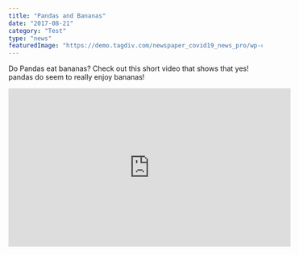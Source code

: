 ```yaml
---
title: "Pandas and Bananas"
date: "2017-08-21"
category: "Test"
type: "news"
featuredImage: "https://demo.tagdiv.com/newspaper_covid19_news_pro/wp-content/uploads/2020/03/9-1068x601.jpg"
---
```


Do Pandas eat bananas? Check out this short video that shows that yes! pandas do seem to really enjoy bananas!

<iframe width="560" height="315" src="https://www.youtube.com/embed/4SZl1r2O_bY" frameborder="0" allowfullscreen></iframe>
